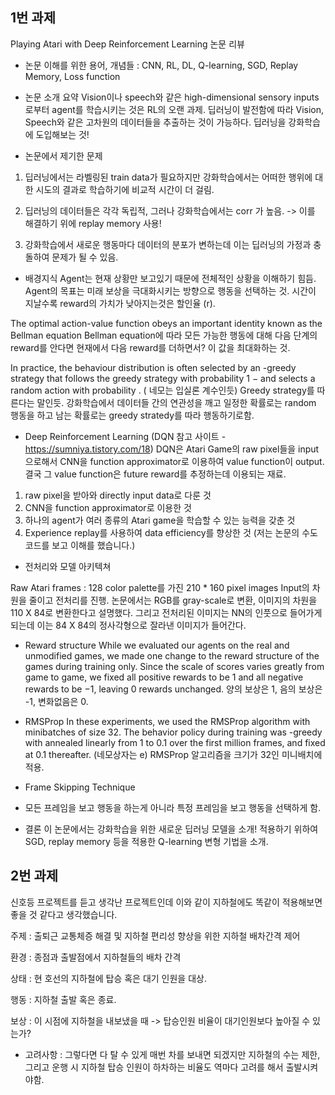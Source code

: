 ## 1번 과제

Playing Atari with Deep Reinforcement Learning 논문 리뷰

- 논문 이해를 위한 용어, 개념들
: CNN, RL, DL, Q-learning, SGD, Replay Memory, Loss function


- 논문 소개 요약
Vision이나 speech와 같은 high-dimensional sensory inputs로부터 agent를 학습시키는 것은 RL의 오랜 과제. 딥러닝이 발전함에 따라 Vision, Speech와 같은 고차원의 데이터들을 추출하는 것이 가능하다. 딥러닝을 강화학습에 도입해보는 것!

- 논문에서 제기한 문제
1. 딥러닝에서는 라벨링된 train data가 필요하지만 강화학습에서는 어떠한 행위에 대한 시도의 결과로 학습하기에 비교적 시간이 더 걸림.

2. 딥러닝의 데이터들은 각각 독립적, 그러나 강화학습에서는 corr 가 높음.
-> 이를 해결하기 위에 replay memory 사용!

3. 강화학습에서 새로운 행동마다 데이터의 분포가 변하는데 이는 딥러닝의 가정과 충돌하여 문제가 될 수 있음. 

- 배경지식
Agent는 현재 상황만 보고있기 때문에 전체적인 상황을 이해하기 힘듬. Agent의 목표는 미래 보상을 극대화시키는 방향으로 행동을 선택하는 것. 시간이 지날수록 reward의 가치가 낮아지는것은 할인율 (r).

The optimal action-value function obeys an important identity known as the Bellman equation
Bellman equation에 따라 모든 가능한 행동에 대해 다음 단계의 reward를 안다면 현재에서 다음 reward를 더하면서? 이 값을 최대화하는 것.

In practice, the behaviour distribution is often selected by an -greedy strategy that follows the greedy strategy with probability 1 −  and selects a random action with probability . ( 네모는 입실론 계수인듯)
Greedy strategy를 따른다는 말인듯. 강화학습에서 데이터들 간의 연관성을 깨고 일정한 확률로는 random 행동을 하고 남는 확률로는 greedy stratedy를 따라 행동하기로함.


- Deep Reinforcement Learning
(DQN 참고 사이트 - https://sumniya.tistory.com/18)
DQN은 Atari Game의 raw pixel들을 input으로해서 CNN을 function approximator로 이용하여 value function이 output. 결국 그 value function은 future reward를 추정하는데 이용되는 재료.

1. raw pixel을 받아와 directly input data로 다룬 것
2. CNN을 function approximator로 이용한 것
3. 하나의 agent가 여러 종류의 Atari game을 학습할 수 있는 능력을 갖춘 것
4. Experience replay를 사용하여 data efficiency를 향상한 것
(저는 논문의 수도 코드를 보고 이해를 했습니다.)
 
- 전처리와 모델 아키텍쳐

Raw Atari frames : 128 color palette를 가진 210 * 160 pixel images
Input의 차원을 줄이고 전처리를 진행. 논문에서는 RGB를 gray-scale로 변환, 이미지의 차원을 110 X 84로 변환한다고 설명했다. 그리고 전처리된 이미지는 NN의 인풋으로 들어가게 되는데 이는 84 X 84의 정사각형으로 잘라낸 이미지가 들어간다.

- Reward structure
While we evaluated our agents on the real and unmodified games, we made one change to the reward structure of the games during training only. Since the scale of scores varies greatly from game to game, we fixed all positive rewards to be 1 and all negative rewards to be −1, leaving 0 rewards unchanged.
양의 보상은 1, 음의 보상은 -1, 변화없음은 0.

- RMSProp
In these experiments, we used the RMSProp algorithm with minibatches of size 32. The behavior policy during training was -greedy with  annealed linearly from 1 to 0.1 over the first million frames, and fixed at 0.1 thereafter. (네모상자는 e)
RMSProp 알고리즘을 크기가 32인 미니배치에 적용.

- Frame Skipping Technique
- 모든 프레임을 보고 행동을 하는게 아니라 특정 프레임을 보고 행동을 선택하게 함.



- 결론
이 논문에서는 강화학습을 위한 새로운 딥러닝 모델을 소개! 적용하기 위하여 SGD, replay memory 등을 적용한 Q-learning 변형 기법을 소개.






## 2번 과제

신호등 프로젝트를 듣고 생각난 프로젝트인데 이와 같이 지하철에도 똑같이 적용해보면 좋을 것 같다고 생각했습니다.

주제 : 출퇴근 교통체증 해결 및 지하철 편리성 향상을 위한 지하철 배차간격 제어

환경 : 종점과 출발점에서 지하철들의 배차 간격

상태 : 현 호선의 지하철에 탑승 혹은 대기 인원을 대상.

행동 : 지하철 출발 혹은 종료.

보상 : 이 시점에 지하철을 내보냈을 때 -> 탑승인원 비율이 대기인원보다 높아질 수 있는가?
* 고려사항 : 그렇다면 다 탈 수 있게 매번 차를 보내면 되겠지만 지하철의 수는 제한, 그리고 운행 시 지하철 탑승 인원이 하차하는 비율도 역마다 고려를 해서 출발시켜야함.

